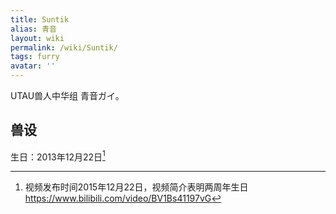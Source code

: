 ```yaml
---
title: Suntik
alias: 青音
layout: wiki
permalink: /wiki/Suntik/
tags: furry
avatar: ''
---
```


UTAU兽人中华组 青音ガイ。

## 兽设

生日：2013年12月22日[^fursona-birthday]

[^fursona-birthday]: 视频发布时间2015年12月22日，视频简介表明两周年生日 https://www.bilibili.com/video/BV1Bs41197vG

